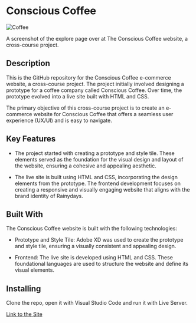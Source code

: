 # Conscious Coffee

![Coffee](https://github.com/NadineBenowska/HTML-and-CSS-CA-Conscious-Coffee/assets/94540179/b5467ec6-36b1-4b74-b841-cea6b0495b0f)

A screenshot of the explore page over at The Conscious Coffee website, a cross-course project. 

## Description

This is the GitHub repository for the Conscious Coffee e-commerce website, a cross-course project. The project initially involved designing a prototype for a coffee company called Conscious Coffee. Over time, the prototype evolved into a live site built with HTML and CSS.

The primary objective of this cross-course project is to create an e-commerce website for Conscious Coffee that offers a seamless user experience (UX/UI) and is easy to navigate. 

## Key Features

- The project started with creating a prototype and style tile. These elements served as the foundation for the visual design and layout of the website, ensuring a cohesive and appealing aesthetic.

- The live site is built using HTML and CSS, incorporating the design elements from the prototype. The frontend development focuses on creating a responsive and visually engaging website that aligns with the brand identity of Rainydays.

## Built With


The Conscious Coffee website is built with the following technologies:

- Prototype and Style Tile: Adobe XD was used to create the prototype and style tile, ensuring a visually consistent and appealing design.

- Frontend: The live site is developed using HTML and CSS. These foundational languages are used to structure the website and define its visual elements.

## Installing

Clone the repo, open it with Visual Studio Code and run it with Live Server.

[Link to the Site](http://html-and-css-ca-conscious-coffee.netlify.app)  
